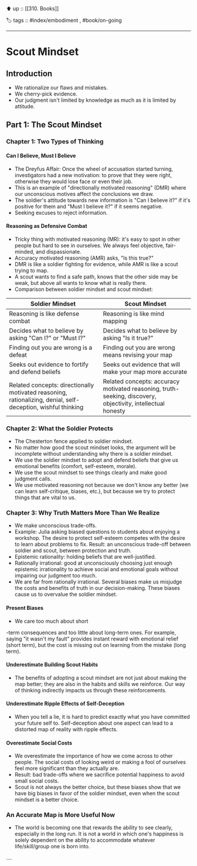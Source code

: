 ⬆️ up :: [[310. Books]]

 🏷️ tags :: #index/embodiment , #book/on-going

---

# Scout Mindset

## Introduction

- We rationalize our flaws and mistakes.
- We cherry-pick evidence.
- Our judgment isn't limited by knowledge as much as it is limited by attitude.

## Part 1: The Scout Mindset

### Chapter 1: Two Types of Thinking

#### Can I Believe, Must I Believe

- The Dreyfus Affair: Once the wheel of accusation started turning, investigators had a new motivation: to prove that they were right, otherwise they would lose face or even their job.
- This is an example of "directionally motivated reasoning" (DMR) where our unconscious motives affect the conclusions we draw.
- The soldier's attitude towards new information is "Can I believe it?" if it's positive for them and "Must I believe it?" if it seems negative.
- Seeking excuses to reject information.

#### Reasoning as Defensive Combat

- Tricky thing with motivated reasoning (MR): it's easy to spot in other people but hard to see in ourselves. We always feel objective, fair-minded, and dispassionate.
- Accuracy motivated reasoning (AMR) asks, "Is this true?"
- DMR is like a soldier fighting for evidence, while AMR is like a scout trying to map.
- A scout wants to find a safe path, knows that the other side may be weak, but above all wants to know what is really there.
- Comparison between soldier mindset and scout mindset:

| Soldier Mindset                                                                                                            | Scout Mindset                                                                                                              |
| -------------------------------------------------------------------------------------------------------------------------- | -------------------------------------------------------------------------------------------------------------------------- |
| Reasoning is like defense combat                                                                                           | Reasoning is like mind mapping                                                                                             |
| Decides what to believe by asking "Can I?" or "Must I?"                                                                    | Decides what to believe by asking "Is it true?"                                                                             |
| Finding out you are wrong is a defeat                                                                                      | Finding out you are wrong means revising your map                                                                           |
| Seeks out evidence to fortify and defend beliefs                                                                           | Seeks out evidence that will make your map more accurate                                                                    |
| Related concepts: directionally motivated reasoning, rationalizing, denial, self-deception, wishful thinking                | Related concepts: accuracy motivated reasoning, truth-seeking, discovery, objectivity, intellectual honesty              |

### Chapter 2: What the Soldier Protects

- The Chesterton fence applied to soldier mindset.
- No matter how good the scout mindset looks, the argument will be incomplete without understanding why there is a soldier mindset.
- We use the soldier mindset to adopt and defend beliefs that give us emotional benefits (comfort, self-esteem, morale).
- We use the scout mindset to see things clearly and make good judgment calls.
- We use motivated reasoning not because we don't know any better (we can learn self-critique, biases, etc.), but because we try to protect things that are vital to us.

### Chapter 3: Why Truth Matters More Than We Realize

- We make unconscious trade-offs.
- Example: Julia asking biased questions to students about enjoying a workshop. The desire to protect self-esteem competes with the desire to learn about problems to fix. Result: an unconscious trade-off between soldier and scout, between protection and truth.
- Epistemic rationality: holding beliefs that are well-justified.
- Rationally irrational: good at unconsciously choosing just enough epistemic irrationality to achieve social and emotional goals without impairing our judgment too much.
- We are far from rationally irrational. Several biases make us misjudge the costs and benefits of truth in our decision-making. These biases cause us to overvalue the soldier mindset.

#### Present Biases

- We care too much about short

-term consequences and too little about long-term ones. For example, saying "it wasn't my fault" provides instant reward with emotional relief (short term), but the cost is missing out on learning from the mistake (long term).

#### Underestimate Building Scout Habits

- The benefits of adopting a scout mindset are not just about making the map better; they are also in the habits and skills we reinforce. Our way of thinking indirectly impacts us through these reinforcements.

#### Underestimate Ripple Effects of Self-Deception

- When you tell a lie, it is hard to predict exactly what you have committed your future self to. Self-deception about one aspect can lead to a distorted map of reality with ripple effects.

#### Overestimate Social Costs

- We overestimate the importance of how we come across to other people. The social costs of looking weird or making a fool of ourselves feel more significant than they actually are.
- Result: bad trade-offs where we sacrifice potential happiness to avoid small social costs.
- Scout is not always the better choice, but these biases show that we have big biases in favor of the soldier mindset, even when the scout mindset is a better choice.

### An Accurate Map is More Useful Now

- The world is becoming one that rewards the ability to see clearly, especially in the long run. It is not a world in which one's happiness is solely dependent on the ability to accommodate whatever life/skill/group one is born into.

....